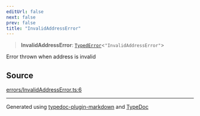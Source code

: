 ```yaml
---
editUrl: false
next: false
prev: false
title: "InvalidAddressError"
---
```


> **InvalidAddressError**: [`TypedError`](/generated/type-aliases/typederror/)\<`"InvalidAddressError"`\>

Error thrown when address is invalid

## Source

[errors/InvalidAddressError.ts:6](https://github.com/evmts/tevm-monorepo/blob/main/vm/api/src/errors/InvalidAddressError.ts#L6)

***
Generated using [typedoc-plugin-markdown](https://www.npmjs.com/package/typedoc-plugin-markdown) and [TypeDoc](https://typedoc.org/)
